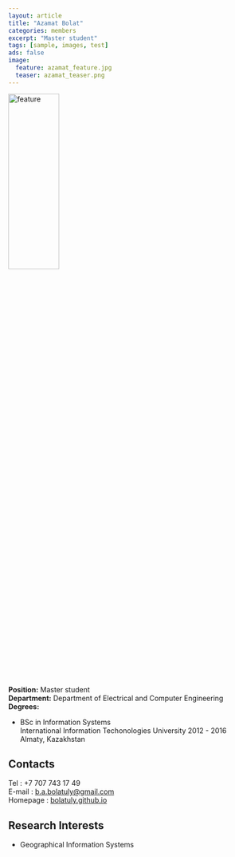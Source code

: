 ```yaml
---
layout: article
title: "Azamat Bolat"
categories: members
excerpt: "Master student"
tags: [sample, images, test]
ads: false
image: 
  feature: azamat_feature.jpg 
  teaser: azamat_teaser.png
---
```


<div><img style="width: 45%; height: 30%" src="{{ site.url }}/images/{{ page.image.feature }}" alt="feature" ></div>

**Position:** Master student <br/>
**Department:** Department of Electrical and Computer Engineering <br/>
**Degrees:** <br/>
* BSc in Information Systems <br/>
International Information Techonologies University 2012 - 2016 <br/>
Almaty, Kazakhstan

## Contacts

Tel : +7 707 743 17 49 <br/>
E-mail : b.a.bolatuly@gmail.com <br/>
Homepage : <a target="_blank" href="https://bolatuly.github.io">bolatuly.github.io</a>

## Research Interests

* Geographical Information Systems

